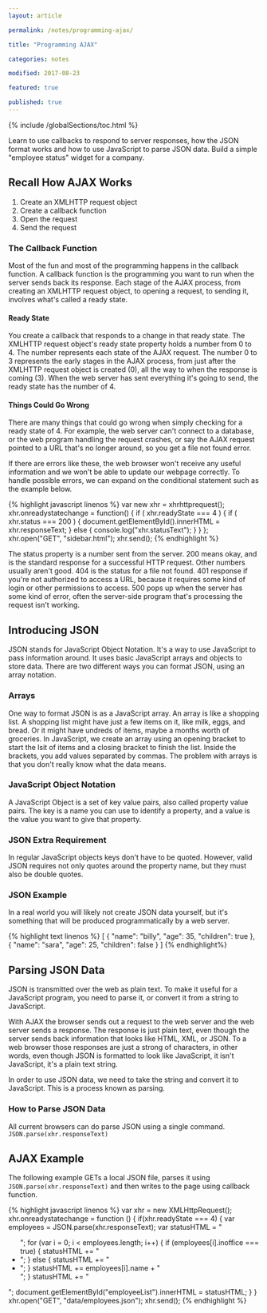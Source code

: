 ```yaml
---
layout: article

permalink: /notes/programming-ajax/

title: "Programming AJAX"

categories: notes

modified: 2017-08-23

featured: true

published: true
---
```


{% include /globalSections/toc.html %}

Learn to use callbacks to respond to server responses, how the JSON format works and how to use JavaScript to parse JSON data. Build a simple "employee status" widget for a company.

## Recall How AJAX Works

<ol>
  <li>Create an XMLHTTP request object</li>
  <li>Create a callback function</li>
  <li>Open the request</li>
  <li>Send the request</li>
</ol>

### The Callback Function

Most of the fun and most of the programming happens in the callback function. A callback function is the programming you want to run when the server sends back its response. Each stage of the AJAX process, from creating an XMLHTTP request object, to opening a request, to sending it, involves what's called a ready state.

#### Ready State

You create a callback that responds to a change in that ready state. The XMLHTTP request object's ready state property holds a number from 0 to 4. The number represents each state of the AJAX request. The number 0 to 3 represents the early stages in the AJAX process, from just after the XMLHTTP request object is created (0), all the way to when the response is coming (3). When the web server has sent everything it's going to send, the ready state has the number of 4.

#### Things Could Go Wrong

There are many things that could go wrong when simply checking for a ready state of 4. For example, the web server can't connect to a database, or the web program handling the request crashes, or say the AJAX request pointed to a URL that's no longer around, so you get a file not found error.

If there are errors like these, the web browser won't receive any useful information and we won't be able to update our webpage correctly. To handle possible errors, we can expand on the conditional statement such as the example below.

{% highlight javascript linenos %}
var new xhr = xhrhttprequest();
xhr.onreadystatechange = function() {
  if ( xhr.readyState === 4 ) {
    if ( xhr.status === 200 ) {
    document.getElementById().innerHTML = xhr.responseText;
    } else {
      console.log("xhr.statusText");
    }
  }
};
xhr.open("GET", "sidebar.html");
xhr.send();
{% endhighlight %}

The status property is a number sent from the server. 200 means okay, and is the standard response for a successful HTTP request. Other numbers usually aren't good. 404 is the status for a file not found. 401 response if you're not authorized to access a URL, because it requires some kind of login or other permissions to access. 500 pops up when the server has some kind of error, often the server-side program that's processing the request isn't working.

## Introducing JSON

JSON stands for JavaScript Object Notation. It's a way to use JavaScript to pass information around. It uses basic JavaScript arrays and objects to store data. There are two different ways you can format JSON, using an array notation. 

### Arrays

One way to format JSON is as a JavaScript array. An array is like a shopping list. A shopping list might have just a few items on it, like milk, eggs, and bread. Or it might have undreds of items, maybe a months worth of groceries. In JavaScript, we create an array using an opening bracket to start the lsit of items and a closing bracket to finish the list. Inside the brackets, you add values separated by commas. The problem with arrays is that you don't really know what the data means.

### JavaScript Object Notation

A JavaScript Object is a set of key value pairs, also called property value pairs. The key is a name you can use to identify a property, and a value is the value you want to give that property. 

### JSON Extra Requirement

In regular JavaScript objects keys don't have to be quoted. However, valid JSON requires not only quotes around the property name, but they must also be double quotes.

### JSON Example

In a real world you will likely not create JSON data yourself, but it's something that will be produced programmatically by a web server.

{% highlight text linenos %}
[
  {
    "name": "billy",
    "age": 35,
    "children": true
  },
  {
    "name": "sara",
    "age": 25,
    "children": false
  }
]
{% endhighlight%}

## Parsing JSON Data

JSON is transmitted over the web as plain text. To make it useful for a JavaScript program, you need to parse it, or convert it from a string to JavaScript.

With AJAX the browser sends out a request to the web server and the web server sends a response. The response is just plain text, even though the server sends back information that looks like HTML, XML, or JSON. To a web browser those responses are just a strong of characters, in other words, even though JSON is formatted to look like JavaScript, it isn't JavaScript, it's a plain text string.

In order to use JSON data, we need to take the string and convert it to JavaScript. This is a process known as parsing.

### How to Parse JSON Data

All current browsers can do parse JSON using a single command. `JSON.parse(xhr.responseText)`

## AJAX Example

The following example GETs a local JSON file, parses it using `JSON.parse(xhr.responseText)` and then writes to the page using callback function.

{% highlight javascript linenos %}
var xhr = new XMLHttpRequest();
xhr.onreadystatechange = function () {
  if(xhr.readyState === 4) {
    var employees = JSON.parse(xhr.responseText);
    var statusHTML = "<ul class='bulleted'>";
    for (var i = 0; i < employees.length; i++) {
      if (employees[i].inoffice === true) {
        statusHTML += "<li class='in'>";
      } else {
        statusHTML += "<li class='out'>";
      }
      statusHTML += employees[i].name + "</li>";
    }
    statusHTML += "</ul>";
    document.getElementById("employeeList").innerHTML = statusHTML;
  }
}
xhr.open("GET", "data/employees.json");
xhr.send();
{% endhighlight %}